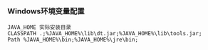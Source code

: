 ### Windows环境变量配置

```shell
JAVA_HOME 实际安装目录
CLASSPATH .;%JAVA_HOME%\lib\dt.jar;%JAVA_HOME%\lib\tools.jar;
Path %JAVA_HOME%\bin;%JAVA_HOME%\jre\bin;
```

